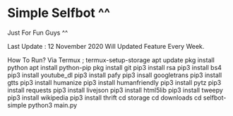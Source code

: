 # Simple Selfbot ^^
Just For Fun Guys ^^

Last Update : 12 November 2020
Will Updated Feature Every Week.

How To Run?
Via Termux ;
termux-setup-storage
apt update
pkg install python
apt install python-pip
pkg install git
pip3 install rsa
pip3 install bs4
pip3 install youtube_dl
pip3 install pafy
pip3 insall googletrans
pip3 install gtts
pip3 install humanize
pip3 install humanfriendly
pip3 install pytz
pip3 install requests
pip3 install livejson
pip3 install html5lib
pip3 install tweepy
pip3 install wikipedia
pip3 install thrift
cd storage
cd downloads
cd selfbot-simple
python3 main.py
